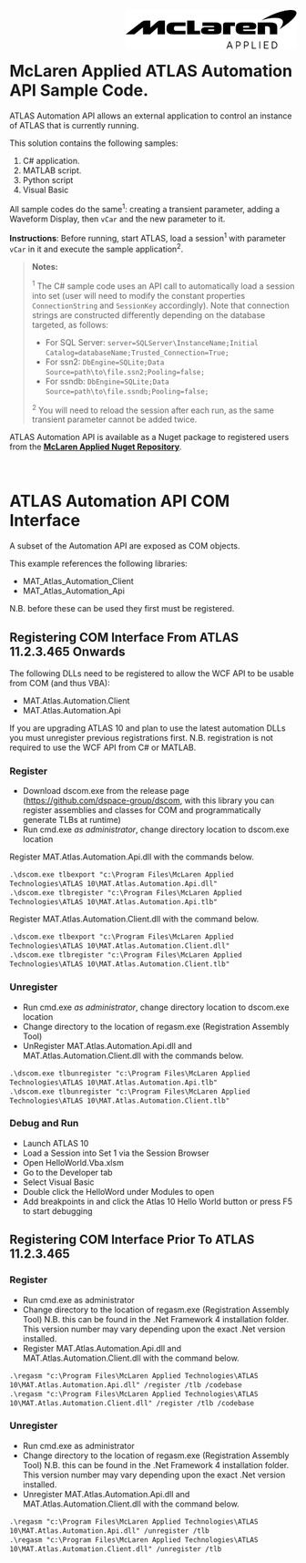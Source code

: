 <img src="/images/malogo.png" width="300" align="right" /><br><br><br>

# McLaren Applied **ATLAS Automation API Sample Code**.

ATLAS Automation API allows an external application to control an instance of ATLAS that is currently running.

This solution contains the following samples: 
1. C# application. 
2. MATLAB script.
3. Python script
4. Visual Basic

All sample codes do the same<sup>1</sup>: creating a transient parameter, adding a Waveform Display, then `vCar` and the new parameter to it. 

**Instructions**: Before running, start ATLAS, load a session<sup>1</sup> with parameter `vCar` in it and execute the sample application<sup>2</sup>. 

>**Notes:**
>
><sup>1</sup> The C\# sample code uses an API call to automatically load a session into set (user will need to modify the constant properties `ConnectionString` and `SessionKey` accordingly). Note that connection strings are constructed differently depending on the database targeted, as follows:
>  - For SQL Server: `server=SQLServer\InstanceName;Initial Catalog=databaseName;Trusted_Connection=True;`
>  - For ssn2: `DbEngine=SQLite;Data Source=path\to\file.ssn2;Pooling=false;`
>  - For ssndb: `DbEngine=SQLite;Data Source=path\to\file.ssndb;Pooling=false;`
> 
> <sup>2</sup> You will need to reload the session after each run, as the same transient parameter cannot be added twice. 

ATLAS Automation API is available as a Nuget package to registered users from the **[McLaren Applied Nuget Repository](https://github.com/mat-docs/packages)**.

<br>

# ATLAS Automation API COM Interface

A subset of the Automation API are exposed as COM objects. 

This example references the following libraries:
- MAT_Atlas_Automation_Client
- MAT_Atlas_Automation_Api
  
N.B. before these can be used they first must be registered. 

## Registering COM Interface From ATLAS 11.2.3.465 Onwards

The following DLLs need to be registered to allow the WCF API to be usable from COM (and thus
VBA):
- MAT.Atlas.Automation.Client
- MAT.Atlas.Automation.Api

If you are upgrading ATLAS 10 and plan to use the latest automation DLLs you must unregister previous registrations first. N.B. registration is not required to use the WCF API from C# or MATLAB.

### Register
- Download dscom.exe from the release page (https://github.com/dspace-group/dscom, with this library you can register assemblies and classes for COM and programmatically generate TLBs at runtime)
- Run cmd.exe *as administrator*, change directory location to  dscom.exe location

Register MAT.Atlas.Automation.Api.dll with the commands below.

```
.\dscom.exe tlbexport "c:\Program Files\McLaren Applied Technologies\ATLAS 10\MAT.Atlas.Automation.Api.dll"
.\dscom.exe tlbregister "c:\Program Files\McLaren Applied Technologies\ATLAS 10\MAT.Atlas.Automation.Api.tlb"
```

Register MAT.Atlas.Automation.Client.dll with the command below.

```
.\dscom.exe tlbexport "c:\Program Files\McLaren Applied Technologies\ATLAS 10\MAT.Atlas.Automation.Client.dll"
.\dscom.exe tlbregister "c:\Program Files\McLaren Applied Technologies\ATLAS 10\MAT.Atlas.Automation.Client.tlb"
```

### Unregister
- Run cmd.exe *as administrator*, change directory location to dscom.exe location
- Change directory to the location of regasm.exe (Registration Assembly Tool)
- UnRegister MAT.Atlas.Automation.Api.dll and MAT.Atlas.Automation.Client.dll with the commands below.

```
.\dscom.exe tlbunregister "c:\Program Files\McLaren Applied Technologies\ATLAS 10\MAT.Atlas.Automation.Api.tlb"
.\dscom.exe tlbunregister "c:\Program Files\McLaren Applied Technologies\ATLAS 10\MAT.Atlas.Automation.Client.tlb"
```

### Debug and Run
- Launch ATLAS 10
- Load a Session into Set 1 via the Session Browser
- Open HelloWorld.Vba.xlsm
- Go to the Developer tab
- Select Visual Basic
- Double click the HelloWord under Modules to open
- Add breakpoints in and click the Atlas 10 Hello World button or press F5 to start debugging

## Registering COM Interface Prior To ATLAS 11.2.3.465

### Register
- Run cmd.exe as administrator
- Change directory to the location of regasm.exe (Registration Assembly Tool)
N.B. this can be found in the .Net Framework 4 installation folder. This version number may
vary depending upon the exact .Net version installed.
- Register MAT.Atlas.Automation.Api.dll and MAT.Atlas.Automation.Client.dll with the command below.
```
.\regasm "c:\Program Files\McLaren Applied Technologies\ATLAS 10\MAT.Atlas.Automation.Api.dll" /register /tlb /codebase
.\regasm "c:\Program Files\McLaren Applied Technologies\ATLAS 10\MAT.Atlas.Automation.Client.dll" /register /tlb /codebase
```

### Unregister
- Run cmd.exe as administrator
- Change directory to the location of regasm.exe (Registration Assembly Tool)
N.B. this can be found in the .Net Framework 4 installation folder. This version number may
vary depending upon the exact .Net version installed.
- Unregister MAT.Atlas.Automation.Api.dll and MAT.Atlas.Automation.Client.dll with the command below.
```
.\regasm "c:\Program Files\McLaren Applied Technologies\ATLAS 10\MAT.Atlas.Automation.Api.dll" /unregister /tlb
.\regasm "c:\Program Files\McLaren Applied Technologies\ATLAS 10\MAT.Atlas.Automation.Client.dll" /unregister /tlb
```